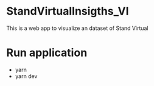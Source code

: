 # StandVirtualInsigths_VI
This is a web app to visualize an dataset of Stand Virtual


# Run application
- yarn
- yarn dev
